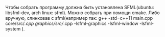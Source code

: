 Чтобы собрать программу должна быть установлена SFML(ubuntu: libsfml-dev, arch linux: sfml).
Можно собрать при помощи cmake. Либо вручную, слинковав с sfml(например так: 
g++ -std=c++11 main.cpp core/src/*.cpp graphics/src/*.cpp -lsfml-graphics -lsfml-window -lsfml-system
).
